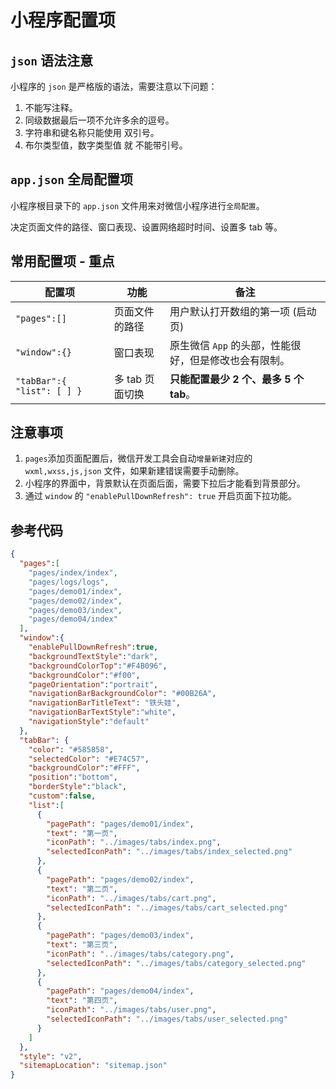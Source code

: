# 小程序配置项

## `json` 语法注意

小程序的 `json` 是严格版的语法，需要注意以下问题：

1. 不能写注释。
2. 同级数据最后一项不允许多余的逗号。
3. 字符串和键名称只能使用 双引号。
4. 布尔类型值，数字类型值 就 不能带引号。

## `app.json` 全局配置项

小程序根目录下的 `app.json` 文件用来对微信小程序进行`全局配置`。

决定页面文件的路径、窗口表现、设置网络超时时间、设置多 tab 等。

## 常用配置项 - 重点

| 配置项                     | 功能            | 备注                                                  |
| -------------------------- | --------------- | ----------------------------------------------------- |
| `"pages":[]`               | 页面文件的路径  | 用户默认打开数组的第一项 (启动页)                     |
| `"window":{}`              | 窗口表现        | 原生微信 `App` 的头部，性能很好，但是修改也会有限制。 |
| `"tabBar":{ "list": [ ] }` | 多 tab 页面切换 | **只能配置最少 2 个、最多 5 个 tab**。                |

## 注意事项

1. `pages`添加页面配置后，微信开发工具会自动`增量新建`对应的 `wxml,wxss,js,json` 文件，如果新建错误需要手动删除。
2. 小程序的界面中，背景默认在页面后面，需要下拉后才能看到背景部分。
3. 通过 `window` 的 `"enablePullDownRefresh": true` 开启页面下拉功能。

## 参考代码

```json
{
  "pages":[
    "pages/index/index",
    "pages/logs/logs",
    "pages/demo01/index",
    "pages/demo02/index",
    "pages/demo03/index",
    "pages/demo04/index"
  ],
  "window":{
    "enablePullDownRefresh":true,
    "backgroundTextStyle":"dark",
    "backgroundColorTop":"#F4B096",
    "backgroundColor":"#f00",
    "pageOrientation":"portrait",
    "navigationBarBackgroundColor": "#00B26A",
    "navigationBarTitleText": "铁头娃",
    "navigationBarTextStyle":"white",
    "navigationStyle":"default"
  },
  "tabBar": {
    "color": "#585858",
    "selectedColor": "#E74C57",
    "backgroundColor":"#FFF",
    "position":"bottom",
    "borderStyle":"black",
    "custom":false,
    "list":[
      {
        "pagePath": "pages/demo01/index",
        "text": "第一页",
        "iconPath": "../images/tabs/index.png",
        "selectedIconPath": "../images/tabs/index_selected.png"
      },
      {
        "pagePath": "pages/demo02/index",
        "text": "第二页",
        "iconPath": "../images/tabs/cart.png",
        "selectedIconPath": "../images/tabs/cart_selected.png"
      },
      {
        "pagePath": "pages/demo03/index",
        "text": "第三页",
        "iconPath": "../images/tabs/category.png",
        "selectedIconPath": "../images/tabs/category_selected.png"
      },
      {
        "pagePath": "pages/demo04/index",
        "text": "第四页",
        "iconPath": "../images/tabs/user.png",
        "selectedIconPath": "../images/tabs/user_selected.png"
      }
    ]
  },
  "style": "v2",
  "sitemapLocation": "sitemap.json"
}

```
